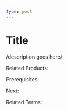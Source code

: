 ```yaml
---
type: post
---
```

# Title

/description goes here/

Related Products:

Prerequisites:

Next:

Related Terms: